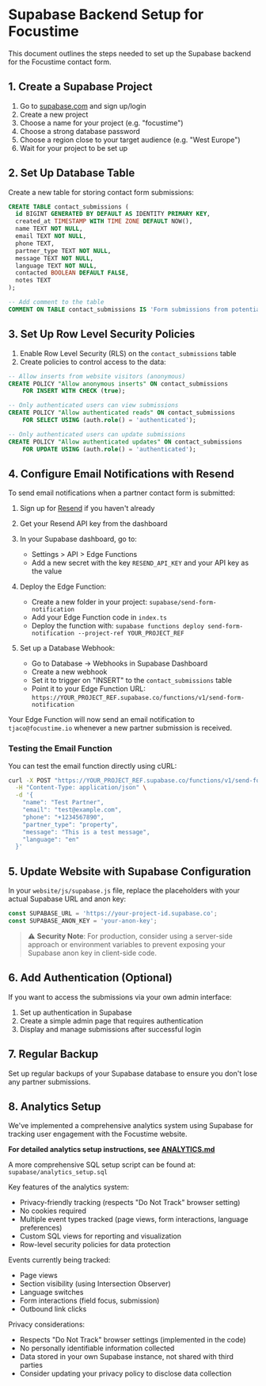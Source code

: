 # Supabase Backend Setup for Focustime

This document outlines the steps needed to set up the Supabase backend for the Focustime contact form.

## 1. Create a Supabase Project

1. Go to [supabase.com](https://supabase.com/) and sign up/login
2. Create a new project
3. Choose a name for your project (e.g. "focustime")
4. Choose a strong database password
5. Choose a region close to your target audience (e.g. "West Europe")
6. Wait for your project to be set up

## 2. Set Up Database Table

Create a new table for storing contact form submissions:

```sql
CREATE TABLE contact_submissions (
  id BIGINT GENERATED BY DEFAULT AS IDENTITY PRIMARY KEY,
  created_at TIMESTAMP WITH TIME ZONE DEFAULT NOW(),
  name TEXT NOT NULL,
  email TEXT NOT NULL,
  phone TEXT,
  partner_type TEXT NOT NULL,
  message TEXT NOT NULL,
  language TEXT NOT NULL,
  contacted BOOLEAN DEFAULT FALSE,
  notes TEXT
);

-- Add comment to the table
COMMENT ON TABLE contact_submissions IS 'Form submissions from potential partners';
```

## 3. Set Up Row Level Security Policies

1. Enable Row Level Security (RLS) on the `contact_submissions` table
2. Create policies to control access to the data:

```sql
-- Allow inserts from website visitors (anonymous)
CREATE POLICY "Allow anonymous inserts" ON contact_submissions
    FOR INSERT WITH CHECK (true);

-- Only authenticated users can view submissions
CREATE POLICY "Allow authenticated reads" ON contact_submissions
    FOR SELECT USING (auth.role() = 'authenticated');

-- Only authenticated users can update submissions
CREATE POLICY "Allow authenticated updates" ON contact_submissions
    FOR UPDATE USING (auth.role() = 'authenticated');
```

## 4. Configure Email Notifications with Resend

To send email notifications when a partner contact form is submitted:

1. Sign up for [Resend](https://resend.com) if you haven't already

2. Get your Resend API key from the dashboard

3. In your Supabase dashboard, go to:
   - Settings > API > Edge Functions
   - Add a new secret with the key `RESEND_API_KEY` and your API key as the value

4. Deploy the Edge Function:
   - Create a new folder in your project: `supabase/send-form-notification`
   - Add your Edge Function code in `index.ts`
   - Deploy the function with: `supabase functions deploy send-form-notification --project-ref YOUR_PROJECT_REF`

5. Set up a Database Webhook:
   - Go to Database → Webhooks in Supabase Dashboard
   - Create a new webhook
   - Set it to trigger on "INSERT" to the `contact_submissions` table
   - Point it to your Edge Function URL: `https://YOUR_PROJECT_REF.supabase.co/functions/v1/send-form-notification`

Your Edge Function will now send an email notification to `tjaco@focustime.io` whenever a new partner submission is received.

### Testing the Email Function

You can test the email function directly using cURL:

```bash
curl -X POST "https://YOUR_PROJECT_REF.supabase.co/functions/v1/send-form-notification" \
  -H "Content-Type: application/json" \
  -d '{
    "name": "Test Partner",
    "email": "test@example.com",
    "phone": "+1234567890",
    "partner_type": "property",
    "message": "This is a test message",
    "language": "en"
  }'
```

## 5. Update Website with Supabase Configuration

In your `website/js/supabase.js` file, replace the placeholders with your actual Supabase URL and anon key:

```javascript
const SUPABASE_URL = 'https://your-project-id.supabase.co';
const SUPABASE_ANON_KEY = 'your-anon-key';
```

> ⚠️ **Security Note**: For production, consider using a server-side approach or environment variables to prevent exposing your Supabase anon key in client-side code.

## 6. Add Authentication (Optional)

If you want to access the submissions via your own admin interface:

1. Set up authentication in Supabase
2. Create a simple admin page that requires authentication
3. Display and manage submissions after successful login

## 7. Regular Backup

Set up regular backups of your Supabase database to ensure you don't lose any partner submissions.

## 8. Analytics Setup

We've implemented a comprehensive analytics system using Supabase for tracking user engagement with the Focustime website.

**For detailed analytics setup instructions, see [ANALYTICS.md](ANALYTICS.md)**

A more comprehensive SQL setup script can be found at: `supabase/analytics_setup.sql`

Key features of the analytics system:
- Privacy-friendly tracking (respects "Do Not Track" browser setting)
- No cookies required
- Multiple event types tracked (page views, form interactions, language preferences)
- Custom SQL views for reporting and visualization
- Row-level security policies for data protection

Events currently being tracked:
- Page views
- Section visibility (using Intersection Observer)
- Language switches
- Form interactions (field focus, submission)
- Outbound link clicks

Privacy considerations:
- Respects "Do Not Track" browser settings (implemented in the code)
- No personally identifiable information collected
- Data stored in your own Supabase instance, not shared with third parties
- Consider updating your privacy policy to disclose data collection
